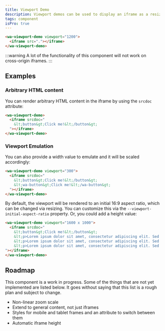 ```yaml
---
title: Viewport Demo
description: Viewport demos can be used to display an iframe as a resizable, zoomable preview.
tags: component
isPro: true
---
```


```html {.example}
<wa-viewport-demo viewport="1200">
  <iframe src="."></iframe>
</wa-viewport-demo>
```

:::warning
A lot of the functionality of this component will not work on cross-origin iframes.
:::

## Examples

### Arbitrary HTML content

You can render arbitrary HTML content in the iframe by using the `srcdoc` attribute:

```html {.example}
<wa-viewport-demo>
  <iframe srcdoc="
    &lt;button&gt;Click me!&lt;/button&gt;
  "></iframe>
</wa-viewport-demo>
```

### Viewport Emulation

You can also provide a width value to emulate and it will be scaled accordingly:

```html {.example}
<wa-viewport-demo viewport="300">
  <iframe srcdoc="
    &lt;button&gt;Click me!&lt;/button&gt;
    &lt;wa-button&gt;Click me!&lt;/wa-button&gt;
  "></iframe>
</wa-viewport-demo>
```

By default, the viewport will be rendered to an initial 16:9 aspect ratio,
which can be changed via resizing.
You can customize this via the `--viewport-initial-aspect-ratio` property.
Or, you could add a height value:

```html {.example}
<wa-viewport-demo viewport="1600 x 1000">
  <iframe srcdoc="
    &lt;button&gt;Click me!&lt;/button&gt;
    &lt;p>Lorem ipsum dolor sit amet, consectetur adipiscing elit. Sed maximus et tortor vel ullamcorper. Fusce tristique et justo quis auctor. In tristique dignissim dignissim. Fusce lacus urna, efficitur vel fringilla sed, hendrerit at ipsum. Donec suscipit ante ac ligula imperdiet varius. Aliquam ullamcorper augue sit amet lectus euismod finibus. Proin semper, diam at rhoncus posuere, diam dui semper turpis, ut faucibus mi ipsum nec ante. Morbi varius nibh ut facilisis varius. Pellentesque habitant morbi tristique senectus et netus et malesuada fames ac turpis egestas. Fusce in blandit velit. Aliquam massa eros, commodo eu vestibulum a, faucibus non risus.
    &lt;p>Lorem ipsum dolor sit amet, consectetur adipiscing elit. Sed maximus et tortor vel ullamcorper. Fusce tristique et justo quis auctor. In tristique dignissim dignissim. Fusce lacus urna, efficitur vel fringilla sed, hendrerit at ipsum. Donec suscipit ante ac ligula imperdiet varius. Aliquam ullamcorper augue sit amet lectus euismod finibus. Proin semper, diam at rhoncus posuere, diam dui semper turpis, ut faucibus mi ipsum nec ante. Morbi varius nibh ut facilisis varius. Pellentesque habitant morbi tristique senectus et netus et malesuada fames ac turpis egestas. Fusce in blandit velit. Aliquam massa eros, commodo eu vestibulum a, faucibus non risus.
    &lt;p>Lorem ipsum dolor sit amet, consectetur adipiscing elit. Sed maximus et tortor vel ullamcorper. Fusce tristique et justo quis auctor. In tristique dignissim dignissim. Fusce lacus urna, efficitur vel fringilla sed, hendrerit at ipsum. Donec suscipit ante ac ligula imperdiet varius. Aliquam ullamcorper augue sit amet lectus euismod finibus. Proin semper, diam at rhoncus posuere, diam dui semper turpis, ut faucibus mi ipsum nec ante. Morbi varius nibh ut facilisis varius. Pellentesque habitant morbi tristique senectus et netus et malesuada fames ac turpis egestas. Fusce in blandit velit. Aliquam massa eros, commodo eu vestibulum a, faucibus non risus.
"></iframe>
</wa-viewport-demo>
```

## Roadmap

This component is a work in progress.
Some of the things that are not yet implemented are listed below.
It goes without saying that this list is a rough plan and subject to change.

- Non-linear zoom scale
- Extend to general content, not just iframes
- Styles for mobile and tablet frames and an attribute to switch between them
- Automatic iframe height
